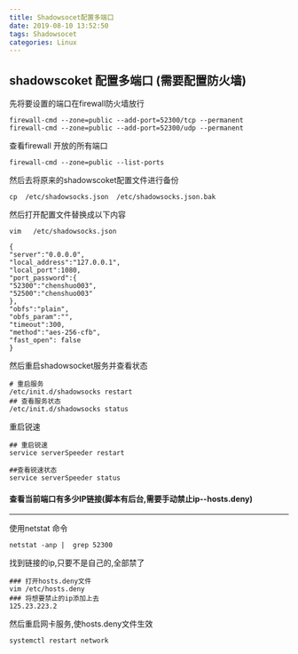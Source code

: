 ```yaml
---
title: Shadowsocet配置多端口
date: 2019-08-10 13:52:50
tags: Shadowsocet
categories: Linux
---
```










## shadowscoket 配置多端口 (需要配置防火墙)



先将要设置的端口在firewall防火墙放行

~~~
firewall-cmd --zone=public --add-port=52300/tcp --permanent  
firewall-cmd --zone=public --add-port=52300/udp --permanent  
~~~

查看firewall 开放的所有端口

~~~
firewall-cmd --zone=public --list-ports
~~~



然后去将原来的shadowscoket配置文件进行备份

~~~  
cp  /etc/shadowsocks.json  /etc/shadowsocks.json.bak
~~~

然后打开配置文件替换成以下内容

~~~
vim   /etc/shadowsocks.json
~~~

~~~
{
"server":"0.0.0.0",
"local_address":"127.0.0.1",
"local_port":1080,
"port_password":{
"52300":"chenshuo003",
"52500":"chenshuo003"
},
"obfs":"plain",
"obfs_param":"",
"timeout":300,
"method":"aes-256-cfb",
"fast_open": false
}
~~~



然后重启shadowsocket服务并查看状态

~~~
# 重启服务
/etc/init.d/shadowsocks restart
## 查看服务状态
/etc/init.d/shadowsocks status
~~~

重启锐速

~~~
## 重启锐速
service serverSpeeder restart

##查看锐速状态
service serverSpeeder status
~~~







#### 查看当前端口有多少IP链接(脚本有后台,需要手动禁止ip--hosts.deny)

---

使用netstat 命令

~~~
netstat -anp |  grep 52300
~~~

找到链接的ip,只要不是自己的,全部禁了

~~~
### 打开hosts.deny文件
vim /etc/hosts.deny 
### 将想要禁止的ip添加上去
125.23.223.2
~~~

然后重启网卡服务,使hosts.deny文件生效

~~~
systemctl restart network
~~~







